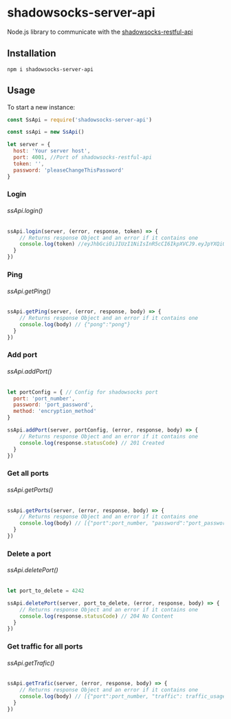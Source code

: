 # shadowsocks-server-api
Node.js library to communicate with the [shadowsocks-restful-api](https://github.com/shadowsocks/shadowsocks-restful-api)

## Installation
```shell
npm i shadowsocks-server-api
```

## Usage
To start a new instance:
```js
const SsApi = require('shadowsocks-server-api')

const ssApi = new SsApi()

let server = {
  host: 'Your server host',
  port: 4001, //Port of shadowsocks-restful-api
  token: '',
  password: 'pleaseChangeThisPassword'
}
```
<!--
### Running the integration tests
Edit
```js
{
  host: 'localhost',
  port: 4001,
  token: '',
  password: 'pleaseChangeThisPassword'
}
```
```shell
npm test
```
-->
### Login
###### ssApi.login()
```js
ssApi.login(server, (error, response, token) => {
    // Returns response Object and an error if it contains one
    console.log(token) //eyJhbGciOiJIUzI1NiIsInR5cCI6IkpXVCJ9.eyJpYXQiOjE1NzE0NzIx...
  }
})
```

### Ping
###### ssApi.getPing()
```js
ssApi.getPing(server, (error, response, body) => {
    // Returns response Object and an error if it contains one
    console.log(body) // {"pong":"pong"}
  }
})
```

### Add port
###### ssApi.addPort()
```js
let portConfig = { // Config for shadowsocks port
  port: 'port_number',
  password: 'port_password',
  method: 'encryption_method'
}

ssApi.addPort(server, portConfig, (error, response, body) => {
    // Returns response Object and an error if it contains one
    console.log(response.statusCode) // 201 Created
  }
})
```

### Get all ports
###### ssApi.getPorts()
```js
ssApi.getPorts(server, (error, response, body) => {
    // Returns response Object and an error if it contains one
    console.log(body) // [{"port":port_number, "password":"port_password","method":"encryption_method"}, ... ]
  }
})
```

### Delete a port
###### ssApi.deletePort()
```js
let port_to_delete = 4242

ssApi.deletePort(server, port_to_delete, (error, response, body) => {
    // Returns response Object and an error if it contains one
    console.log(response.statusCode) // 204 No Content
  }
})
```

### Get traffic for all ports
###### ssApi.getTrafic()
```js
ssApi.getTrafic(server, (error, response, body) => {
    // Returns response Object and an error if it contains one
    console.log(body) // [{"port":port_number, "traffic": traffic_usage}, ... ]
  }
})
```
